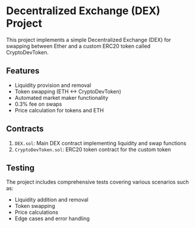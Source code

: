 # Decentralized Exchange (DEX) Project

This project implements a simple Decentralized Exchange (DEX) for swapping between Ether and a custom ERC20 token called CryptoDevToken.

## Features

- Liquidity provision and removal
- Token swapping (ETH <-> CryptoDevToken)
- Automated market maker functionality
- 0.3% fee on swaps
- Price calculation for tokens and ETH

## Contracts

1. `DEX.sol`: Main DEX contract implementing liquidity and swap functions
2. `CryptoDevToken.sol`: ERC20 token contract for the custom token

## Testing

The project includes comprehensive tests covering various scenarios such as:
- Liquidity addition and removal
- Token swapping
- Price calculations
- Edge cases and error handling

